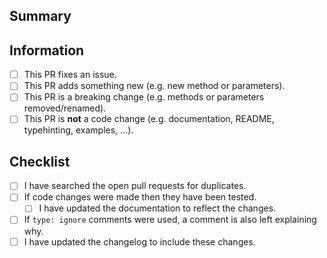## Summary

<!-- What is this pull request for? Does it fix any issues? -->

## Information

<!-- Put an x inside [ ] to check it, like so: [x] -->

- [ ] This PR fixes an issue.
- [ ] This PR adds something new (e.g. new method or parameters).
- [ ] This PR is a breaking change (e.g. methods or parameters removed/renamed).
- [ ] This PR is **not** a code change (e.g. documentation, README, typehinting,
      examples, ...).

## Checklist

<!-- Put an x inside [ ] to check it, like so: [x] -->

- [ ] I have searched the open pull requests for duplicates.
- [ ] If code changes were made then they have been tested.
  - [ ] I have updated the documentation to reflect the changes.
- [ ] If `type: ignore` comments were used, a comment is also left explaining why.
- [ ] I have updated the changelog to include these changes.
